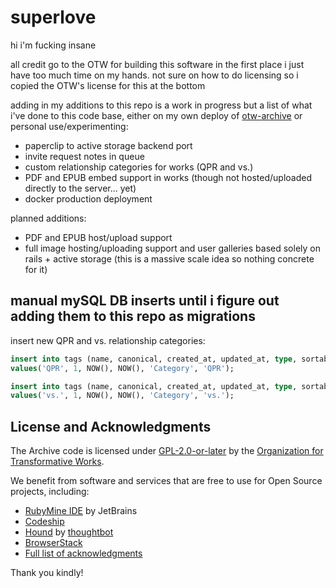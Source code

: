 superlove
=========
hi i'm fucking insane

all credit go to the OTW for building this software in the first place i just have too much time on my hands. not sure on how to do licensing so i copied the OTW's license for this at the bottom

adding in my additions to this repo is a work in progress but a list of what i've done to this code base, either on my own deploy of [otw-archive](https://superlove.sayitditto.net/) or personal use/experimenting:
* paperclip to active storage backend port
* invite request notes in queue
* custom relationship categories for works (QPR and vs.)
* PDF and EPUB embed support in works (though not hosted/uploaded directly to the server... yet)
* docker production deployment

planned additions:
* PDF and EPUB host/upload support
* full image hosting/uploading support and user galleries based solely on rails + active storage (this is a massive scale idea so nothing concrete for it)

manual mySQL DB inserts until i figure out adding them to this repo as migrations
----------
insert new QPR and vs. relationship categories:
```sql
insert into tags (name, canonical, created_at, updated_at, type, sortable_name)
values('QPR', 1, NOW(), NOW(), 'Category', 'QPR');
```
```sql
insert into tags (name, canonical, created_at, updated_at, type, sortable_name)
values('vs.', 1, NOW(), NOW(), 'Category', 'vs.');
```

License and Acknowledgments
----------
The Archive code is licensed under [GPL-2.0-or-later](https://www.gnu.org/licenses/gpl-2.0.html) by the [Organization for Transformative Works](https://www.transformativeworks.org/).

We benefit from software and services that are free to use for Open Source projects, including:

* [RubyMine IDE](https://www.jetbrains.com/ruby/) by JetBrains
* [Codeship](https://codeship.com/)
* [Hound](https://houndci.com/) by [thoughtbot](https://thoughtbot.com/)
* [BrowserStack](https://www.browserstack.com)
* [Full list of acknowledgments](ACKNOWLEDGMENTS.md)

Thank you kindly!

